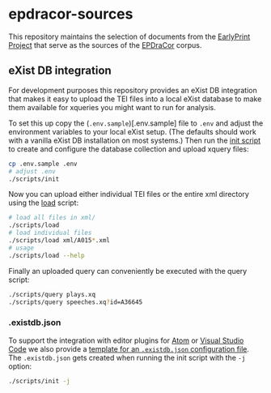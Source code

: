 # epdracor-sources

This repository maintains the selection of documents from the
[EarlyPrint Project](https://earlyprint.org) that serve as the sources of the
[EPDraCor](https://github.com/dracor-org/epdracor) corpus.

## eXist DB integration

For development purposes this repository provides an eXist DB integration that
makes it easy to upload the TEI files into a local eXist database to make them
available for xqueries you might want to run for analysis.

To set this up copy the (`.env.sample`)[.env.sample] file to `.env` and adjust
the environment variables to your local eXist setup. (The defaults should work
with a vanilla eXist DB installation on most systems.) Then run the
[init script](scripts/init) to create and configure the database collection and
upload xquery files:

```sh
cp .env.sample .env
# adjust .env
./scripts/init
```

Now you can upload either individual TEI files or the entire xml directory using the [load](scripts/load) script:

```sh
# load all files in xml/
./scripts/load
# load individual files
./scripts/load xml/A015*.xml
# usage
./scripts/load --help
```

Finally an uploaded query can conveniently be executed with the query script:

```sh
./scripts/query plays.xq
./scripts/query speeches.xq?id=A36645
```

### .existdb.json

To support the integration with editor plugins for
[Atom](https://github.com/eXist-db/atom-existdb) or
[Visual Studio Code](https://marketplace.visualstudio.com/items?itemName=eXist-db.existdb-vscode)
we also provide a
[template for an `.existdb.json` configuration file](.existdb.json.sample). The
`.existdb.json` gets created when running the init script with the `-j` option:

```sh
./scripts/init -j
```
